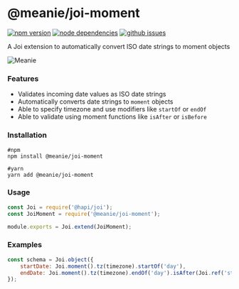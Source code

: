 # @meanie/joi-moment

[![npm version](https://img.shields.io/npm/v/@meanie/joi-moment.svg)](https://www.npmjs.com/package/@meanie/joi-moment)
[![node dependencies](https://david-dm.org/meanie/joi-moment.svg)](https://david-dm.org/meanie/joi-moment)
[![github issues](https://img.shields.io/github/issues/meanie/joi-moment.svg)](https://github.com/meanie/joi-moment/issues)


A Joi extension to automatically convert ISO date strings to moment objects

![Meanie](https://raw.githubusercontent.com/meanie/meanie/master/meanie-logo-full.png)

### Features
- Validates incoming date values as ISO date strings
- Automatically converts date strings to `moment` objects
- Able to specify timezone and use modifiers like `startOf` or `endOf`
- Able to validate using moment functions like `isAfter` or `isBefore`

### Installation

```shell
#npm
npm install @meanie/joi-moment

#yarn
yarn add @meanie/joi-moment
```

### Usage
```js
const Joi = require('@hapi/joi');
const JoiMoment = require('@meanie/joi-moment');

module.exports = Joi.extend(JoiMoment);
```

### Examples

```js
const schema = Joi.object({
	startDate: Joi.moment().tz(timezone).startOf('day'),
	endDate: Joi.moment().tz(timezone).endOf('day').isAfter(Joi.ref('startDate')),
});
```
